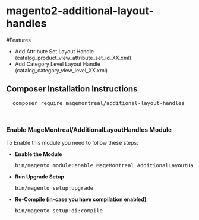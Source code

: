 # magento2-additional-layout-handles

#Features
<ul>
<li>Add Attribute Set Layout Handle (catalog_product_view_attribute_set_id_XX.xml)</li>
<li>Add Category Level Layout Handle (catalog_category_view_level_XX.xml)</li>
</ul>

<h2>Composer Installation Instructions</h2>
<pre>
  composer require magemontreal/additional-layout-handles
</pre>


<br/>

<h3>Enable MageMontreal/AdditionalLayoutHandles Module</h3>
To Enable this module you need to follow these steps:

<ul>
<li>
<strong>Enable the Module</strong>
<pre>bin/magento module:enable MageMontreal_AdditionalLayoutHandles</pre></li>
<li>
<strong>Run Upgrade Setup</strong>
<pre>bin/magento setup:upgrade</pre></li>
<li>
<strong>Re-Compile (in-case you have compilation enabled)</strong>
	<pre>bin/magento setup:di:compile</pre>
</li>
</ul>

